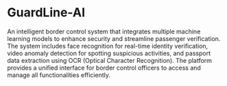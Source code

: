# GuardLine-AI

An intelligent border control system that integrates multiple machine learning models to enhance security and streamline passenger verification. The system includes face recognition for real-time identity verification, video anomaly detection for spotting suspicious 
activities, and passport data extraction using OCR (Optical Character Recognition). The platform provides a unified interface for border control officers to access and manage all functionalities efficiently. 







